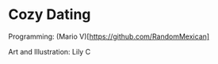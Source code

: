 # Cozy Dating

Programming:
(Mario V)[https://github.com/RandomMexican]

Art and Illustration:
Lily C
